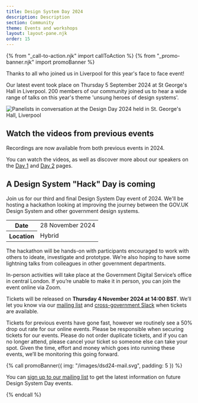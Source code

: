 ```yaml
---
title: Design System Day 2024
description: Description
section: Community
theme: Events and workshops
layout: layout-pane.njk
order: 15
---
```


{% from "_call-to-action.njk" import callToAction %}
{% from "_promo-banner.njk" import promoBanner %}

<p class="govuk-!-font-size-24">
  Thanks to all who joined us in Liverpool for this year's face to face event!
</p>

Our latest event took place on Thursday 5 September 2024 at St George's Hall in Liverpool. 200 members of our community joined us to hear a wide range of talks on this year's theme 'unsung heroes of design systems'.

<img class="app-image--no-border govuk-!-margin-bottom-9" src="/images/dsd24-day3-speakers-image.png" alt="Panelists in conversation at the Design Day 2024 held in St. George's Hall, Liverpool">

## Watch the videos from previous events

Recordings are now available from both previous events in 2024.

You can watch the videos, as well as discover more about our speakers on the [Day 1](/community/design-system-day-2024-day-1) and [Day 2](/community/design-system-day-2024-day-2) pages.

## A Design System "Hack" Day is coming

Join us for our third and final Design System Day event of 2024. We'll be hosting a hackathon looking at improving the journey between the GOV.UK Design System and other government design systems.

<table class="govuk-table">
  <tbody>
    <tr class="govuk-table__row">
      <th scope="row" class="govuk-table__header">
        Date
      </th>
      <td class="govuk-table__cell">
        28 November 2024
      </td>
    </tr>
    <tr class="govuk-table__row">
      <th scope="row" class="govuk-table__header">
        Location
      </th>
      <td class="govuk-table__cell">
        Hybrid
      </td>
    </tr>
  </tbody>
</table>

The hackathon will be hands-on with participants encouraged to work with others to ideate, investigate and prototype. We’re also hoping to have some lightning talks from colleagues in other government departments.

In-person activities will take place at the Government Digital Service’s office in central London. If you’re unable to make it in person, you can join the event online via Zoom.

Tickets will be released on **Thursday 4 November 2024 at 14:00 BST**. We’ll let you know via our [mailing list](https://mailchi.mp/707ce8dec373/get-updated-by-email-govuk-design-system) and [cross-government Slack](https://ukgovernmentdigital.slack.com/archives/C6DMEH5R6) when tickets are available.

Tickets for previous events have gone fast, however we routinely see a 50% drop out rate for our online events. Please be responsible when securing tickets for our events. Please do not order duplicate tickets, and if you can no longer attend, please cancel your ticket so someone else can take your spot. Given the time, effort and money which goes into running these events, we’ll be monitoring this going forward.

{% call promoBanner({
  img: "/images/dsd24-mail.svg",
  padding: 5
}) %}

  <p>
    You can <a class="govuk-link" href="https://mailchi.mp/707ce8dec373/get-updated-by-email-govuk-design-system">sign up to our mailing list</a> to get the latest information on future Design System Day events.
  </p>
{% endcall %}
